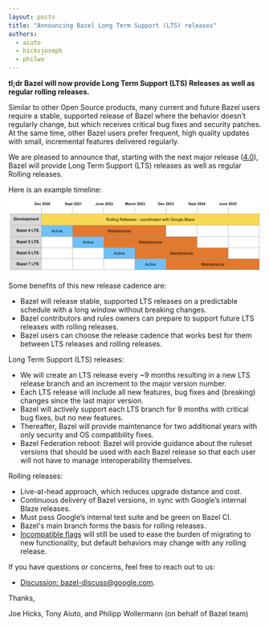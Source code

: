 ```yaml
---
layout: posts
title: "Announcing Bazel Long Term Support (LTS) releases"
authors:
  - aiuto
  - hicksjoseph
  - philwo
---
```

**tl;dr Bazel will now provide Long Term Support (LTS) Releases as well as regular rolling releases.**

Similar to other Open Source products, many current and future Bazel users require a stable, supported release of Bazel where the behavior doesn’t regularly change, but which receives critical bug fixes and security patches. At the same time, other Bazel users prefer frequent, high quality updates with small, incremental features delivered regularly.

We are pleased to announce that, starting with the next major release ([4.0](/2020/11/10/bazel-4.0-announce.html)), Bazel will provide Long Term Support (LTS) releases as well as regular Rolling releases.

Here is an example timeline:

![example LTS timeline](/assets/lts_timeline.png)

Some benefits of this new release cadence are:
- Bazel will release stable, supported LTS releases on a predictable schedule with a long window without breaking changes.
- Bazel contributors and rules owners can prepare to support future LTS releases with rolling releases.
- Bazel users can choose the release cadence that works best for them between LTS releases and rolling releases.

Long Term Support (LTS) releases:
- We will create an LTS release every ~9 months resulting in a new LTS release branch and an increment to the major version number.
- Each LTS release will include all new features, bug fixes and (breaking) changes since the last major version.
- Bazel will actively support each LTS branch for 9 months with critical bug fixes, but no new features.
- Thereafter, Bazel will provide maintenance for two additional years with only security and OS compatibility fixes.
- Bazel Federation reboot: Bazel will provide guidance about the ruleset versions that should be used with each Bazel release so that each user will not have to manage interoperability themselves.

Rolling releases:
- Live-at-head approach, which reduces upgrade distance and cost.
- Continuous delivery of Bazel versions, in sync with Google’s internal Blaze releases.
- Must pass Google’s internal test suite and be green on Bazel CI.
- Bazel's main branch forms the basis for rolling releases.
- [Incompatible flags](https://docs.bazel.build/versions/master/backward-compatibility.html) will still be used to ease the burden of migrating to new functionality, but default behaviors may change with any rolling release.

If you have questions or concerns, feel free to reach out to us:

- [Discussion: bazel-discuss@google.com](mailto:bazel-discuss@google.com).

Thanks,

Joe Hicks, Tony Aiuto, and Philipp Wollermann (on behalf of Bazel team)
